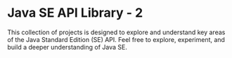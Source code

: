 # Java SE API Library - 2

This collection of projects is designed to explore and understand key areas of the Java Standard Edition (SE) API. Feel free to explore, experiment, and build a deeper understanding of Java SE.